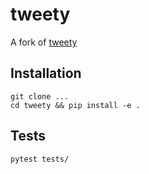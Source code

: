 # tweety

A fork of [tweety](https://github.com/mahrtayyab/tweety)


## Installation

    git clone ...
    cd tweety && pip install -e .

## Tests

    pytest tests/